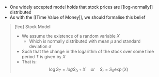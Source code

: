 - One widely accepted model holds that stock prices are [[log-normally]] distributed
- As with the [[Time Value of Money]], we should formalise this belief

>[!eq] Stock Model
>- We assume the existence of a random variable $X$
>	- Which is normally distributed with mean $\mu$ and standard deviation $\sigma$
>- Such that the change in the logarithm of the stock over some time period $T$ is given by $X$
>- That is:
>$$\log S_T = log S_0 + X \quad or \quad S_t =  S_0 \exp(X)$$
